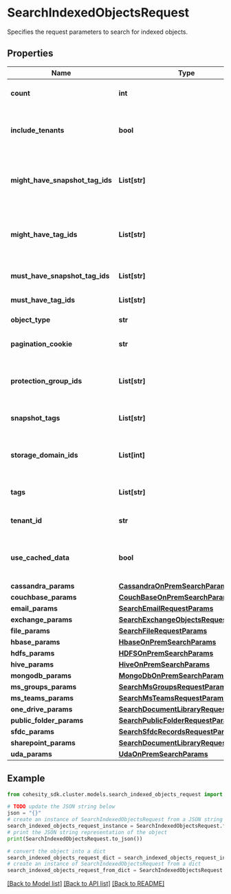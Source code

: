# SearchIndexedObjectsRequest

Specifies the request parameters to search for indexed objects.

## Properties

Name | Type | Description | Notes
------------ | ------------- | ------------- | -------------
**count** | **int** | Specifies the number of indexed objects to be fetched for the specified pagination cookie. | [optional] 
**include_tenants** | **bool** | If true, the response will include objects which belongs to all tenants which the current user has permission to see. Default value is false. | [optional] [default to False]
**might_have_snapshot_tag_ids** | **List[str]** | Specifies list of snapshot tags, one or more of which might be present in the document. These are OR&#39;ed together and the resulting criteria AND&#39;ed with the rest of the query. | [optional] 
**might_have_tag_ids** | **List[str]** | Specifies list of tags, one or more of which might be present in the document. These are OR&#39;ed together and the resulting criteria AND&#39;ed with the rest of the query. | [optional] 
**must_have_snapshot_tag_ids** | **List[str]** | Specifies snapshot tags which must be all present in the document. | [optional] 
**must_have_tag_ids** | **List[str]** | Specifies tags which must be all present in the document. | [optional] 
**object_type** | **str** | Specifies the object type to be searched for. | 
**pagination_cookie** | **str** | Specifies the pagination cookie with which subsequent parts of the response can be fetched. | [optional] 
**protection_group_ids** | **List[str]** | Specifies a list of Protection Group ids to filter the indexed objects. If specified, the objects indexed by specified Protection Group ids will be returned. | [optional] 
**snapshot_tags** | **List[str]** | \&quot;This field is deprecated. Please use mightHaveSnapshotTagIds.\&quot; | [optional] 
**storage_domain_ids** | **List[int]** | Specifies the Storage Domain ids to filter indexed objects for which Protection Groups are writing data to Cohesity Views on the specified Storage Domains. | [optional] 
**tags** | **List[str]** | \&quot;This field is deprecated. Please use mightHaveTagIds.\&quot; | [optional] 
**tenant_id** | **str** | TenantId contains id of the tenant for which objects are to be returned. | [optional] 
**use_cached_data** | **bool** | Specifies whether we can serve the GET request from the read replica cache. There is a lag of 15 seconds between the read replica and primary data source. | [optional] 
**cassandra_params** | [**CassandraOnPremSearchParams**](CassandraOnPremSearchParams.md) |  | [optional] 
**couchbase_params** | [**CouchBaseOnPremSearchParams**](CouchBaseOnPremSearchParams.md) |  | [optional] 
**email_params** | [**SearchEmailRequestParams**](SearchEmailRequestParams.md) |  | [optional] 
**exchange_params** | [**SearchExchangeObjectsRequestParams**](SearchExchangeObjectsRequestParams.md) |  | [optional] 
**file_params** | [**SearchFileRequestParams**](SearchFileRequestParams.md) |  | [optional] 
**hbase_params** | [**HbaseOnPremSearchParams**](HbaseOnPremSearchParams.md) |  | [optional] 
**hdfs_params** | [**HDFSOnPremSearchParams**](HDFSOnPremSearchParams.md) |  | [optional] 
**hive_params** | [**HiveOnPremSearchParams**](HiveOnPremSearchParams.md) |  | [optional] 
**mongodb_params** | [**MongoDbOnPremSearchParams**](MongoDbOnPremSearchParams.md) |  | [optional] 
**ms_groups_params** | [**SearchMsGroupsRequestParams**](SearchMsGroupsRequestParams.md) |  | [optional] 
**ms_teams_params** | [**SearchMsTeamsRequestParams**](SearchMsTeamsRequestParams.md) |  | [optional] 
**one_drive_params** | [**SearchDocumentLibraryRequestParams**](SearchDocumentLibraryRequestParams.md) |  | [optional] 
**public_folder_params** | [**SearchPublicFolderRequestParams**](SearchPublicFolderRequestParams.md) |  | [optional] 
**sfdc_params** | [**SearchSfdcRecordsRequestParams**](SearchSfdcRecordsRequestParams.md) |  | [optional] 
**sharepoint_params** | [**SearchDocumentLibraryRequestParams**](SearchDocumentLibraryRequestParams.md) |  | [optional] 
**uda_params** | [**UdaOnPremSearchParams**](UdaOnPremSearchParams.md) |  | [optional] 

## Example

```python
from cohesity_sdk.cluster.models.search_indexed_objects_request import SearchIndexedObjectsRequest

# TODO update the JSON string below
json = "{}"
# create an instance of SearchIndexedObjectsRequest from a JSON string
search_indexed_objects_request_instance = SearchIndexedObjectsRequest.from_json(json)
# print the JSON string representation of the object
print(SearchIndexedObjectsRequest.to_json())

# convert the object into a dict
search_indexed_objects_request_dict = search_indexed_objects_request_instance.to_dict()
# create an instance of SearchIndexedObjectsRequest from a dict
search_indexed_objects_request_from_dict = SearchIndexedObjectsRequest.from_dict(search_indexed_objects_request_dict)
```
[[Back to Model list]](../README.md#documentation-for-models) [[Back to API list]](../README.md#documentation-for-api-endpoints) [[Back to README]](../README.md)


